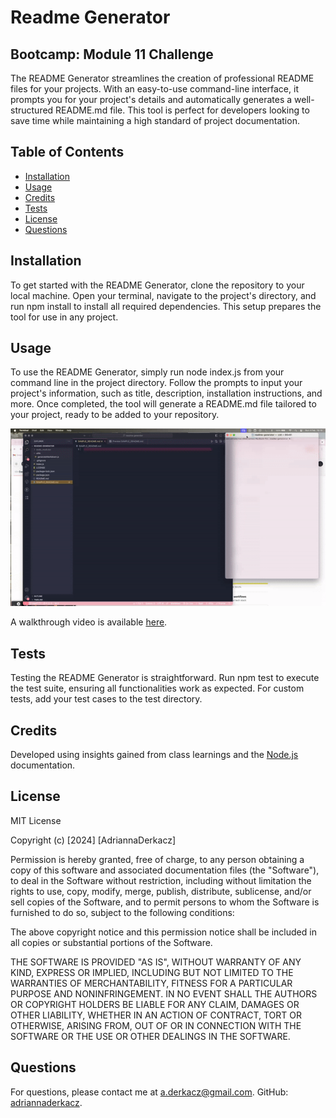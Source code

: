   # Readme Generator
  ## Bootcamp: Module 11 Challenge
  
  The README Generator streamlines the creation of professional README files for your projects. With an easy-to-use command-line interface, it prompts you for your project's details and automatically generates a well-structured README.md file. This tool is perfect for developers looking to save time while maintaining a high standard of project documentation.
  
  ## Table of Contents
  - [Installation](#installation)
  - [Usage](#usage)
  - [Credits](#credits)
  - [Tests](#tests)
  - [License](#license)
  - [Questions](#questions)
  
  ## Installation
  To get started with the README Generator, clone the repository to your local machine. Open your terminal, navigate to the project's directory, and run npm install to install all required dependencies. This setup prepares the tool for use in any project.
  
  ## Usage
  To use the README Generator, simply run node index.js from your command line in the project directory. Follow the prompts to input your project's information, such as title, description, installation instructions, and more. Once completed, the tool will generate a README.md file tailored to your project, ready to be added to your repository.

  ![Gif](./images/ReadmeGIF.gif)

  A walkthrough video is available [here](https://drive.google.com/file/d/1GjFPZf1cVw5aTDHwTZLoiFi7hsHXuAzE/view).
  
  ## Tests
  Testing the README Generator is straightforward. Run npm test to execute the test suite, ensuring all functionalities work as expected. For custom tests, add your test cases to the test directory.

  ## Credits
  Developed using insights gained from class learnings and the [Node.js](https://nodejs.org/docs/latest/api/) documentation.

  ## License
  MIT License

  Copyright (c) [2024] [AdriannaDerkacz]

  Permission is hereby granted, free of charge, to any person obtaining a copy of this software and associated documentation files (the "Software"), to deal in the Software without restriction, including without limitation the rights to use, copy, modify, merge, publish, distribute, sublicense, and/or sell copies of the Software, and to permit persons to whom the Software is furnished to do so, subject to the following conditions:

  The above copyright notice and this permission notice shall be included in all copies or substantial portions of the Software.

  THE SOFTWARE IS PROVIDED "AS IS", WITHOUT WARRANTY OF ANY KIND, EXPRESS OR IMPLIED, INCLUDING BUT NOT LIMITED TO THE WARRANTIES OF MERCHANTABILITY, FITNESS FOR A PARTICULAR PURPOSE AND NONINFRINGEMENT. IN NO EVENT SHALL THE AUTHORS OR COPYRIGHT HOLDERS BE LIABLE FOR ANY CLAIM, DAMAGES OR OTHER LIABILITY, WHETHER IN AN ACTION OF CONTRACT, TORT OR OTHERWISE, ARISING FROM, OUT OF OR IN CONNECTION WITH THE SOFTWARE OR THE USE OR OTHER DEALINGS IN THE SOFTWARE.

  ## Questions
  For questions, please contact me at a.derkacz@gmail.com.
  GitHub: [adriannaderkacz](https://github.com/adriannaderkacz).
  